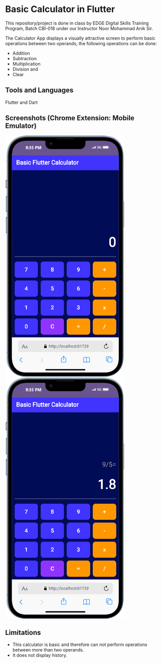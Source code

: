 
# Basic Calculator in Flutter

This repository/project is done in class by EDGE Digital Skills Training Program, Batch CBI-018 under our Instructor Noor Mohammad Anik Sir.

The Calculator App displays a visually attractive screen to perform basic operations between two operands, the following operations can be done:

- Addition
- Subtraction
- Multiplication
- Division and
- Clear

## Tools and Languages
Flutter and Dart
## Screenshots (Chrome Extension: Mobile Emulator)

![Screenshot](/assets/ss1.png)
![Screenshot](/assets/ss2.png)


## Limitations

- This calculator is basic and therefore can not perform operations between more than two operands.
- It does not display history.
